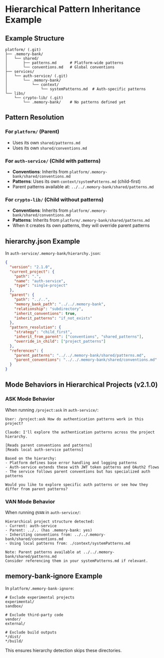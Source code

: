 # Hierarchical Pattern Inheritance Example

## Example Structure
```
platform/ (.git)
├── .memory-bank/
│   └── shared/
│       ├── patterns.md      # Platform-wide patterns
│       └── conventions.md   # Global conventions
├── services/
│   └── auth-service/ (.git)
│       └── .memory-bank/
│           └── context/
│               └── systemPatterns.md  # Auth-specific patterns
└── libs/
    └── crypto-lib/ (.git)
        └── .memory-bank/    # No patterns defined yet
```

## Pattern Resolution

### For `platform/` (Parent)
- Uses its own `shared/patterns.md`
- Uses its own `shared/conventions.md`

### For `auth-service/` (Child with patterns)
- **Conventions**: Inherits from `platform/.memory-bank/shared/conventions.md`
- **Patterns**: Uses its own `context/systemPatterns.md` (child-first)
- Parent patterns available at: `../../.memory-bank/shared/patterns.md`

### For `crypto-lib/` (Child without patterns)
- **Conventions**: Inherits from `platform/.memory-bank/shared/conventions.md`
- **Patterns**: Inherits from `platform/.memory-bank/shared/patterns.md`
- When it creates its own patterns, they will override parent patterns

## hierarchy.json Example

In `auth-service/.memory-bank/hierarchy.json`:
```json
{
  "version": "2.1.0",
  "current_project": {
    "path": ".",
    "name": "auth-service",
    "type": "single-project"
  },
  "parent": {
    "path": "../..",
    "memory_bank_path": "../../.memory-bank",
    "relationship": "subdirectory",
    "inherit_conventions": true,
    "inherit_patterns": "if_not_exists"
  },
  "pattern_resolution": {
    "strategy": "child_first",
    "inherit_from_parent": ["conventions", "shared_patterns"],
    "override_in_child": ["project_patterns"]
  },
  "references": {
    "parent_patterns": "../../.memory-bank/shared/patterns.md",
    "parent_conventions": "../../.memory-bank/shared/conventions.md"
  }
}
```

## Mode Behaviors in Hierarchical Projects (v2.1.0)

### ASK Mode Behavior

When running `/project:ask` in `auth-service/`:
```
User: /project:ask How do authentication patterns work in this project?

Claude: I'll explore the authentication patterns across the project hierarchy.

[Reads parent conventions and patterns]
[Reads local auth-service patterns]

Based on the hierarchy:
- Platform defines base error handling and logging patterns
- Auth-service extends these with JWT token patterns and OAuth2 flows
- The service follows parent conventions but has specialized auth patterns

Would you like to explore specific auth patterns or see how they differ from parent patterns?
```

### VAN Mode Behavior

When running `@VAN` in `auth-service/`:
```
Hierarchical project structure detected:
- Current: auth-service
- Parent: ../.. (has .memory-bank: yes)
- Inheriting conventions from: ../../.memory-bank/shared/conventions.md
- Using local patterns from: ./context/systemPatterns.md

Note: Parent patterns available at ../../.memory-bank/shared/patterns.md
Consider referencing them in your systemPatterns.md if relevant.
```

## memory-bank-ignore Example

In `platform/.memory-bank-ignore`:
```
# Exclude experimental projects
experimental/
sandbox/

# Exclude third-party code
vendor/
external/

# Exclude build outputs
*/dist/
*/build/
```

This ensures hierarchy detection skips these directories.
